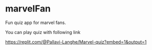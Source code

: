 # marvelFan
Fun quiz app for marvel fans.

You can play quiz with following link

https://replit.com/@Pallavi-Langhe/Marvel-quiz?embed=1&output=1
